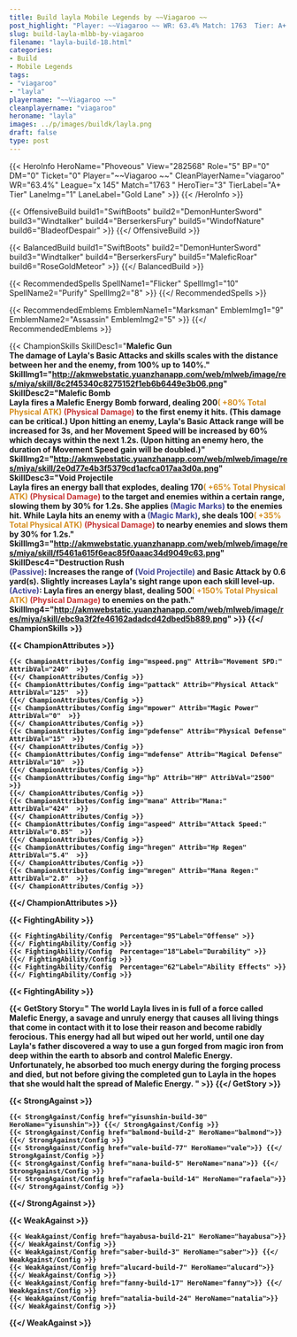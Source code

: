 ```yaml
---
title: Build layla Mobile Legends by ~~Viagaroo ~~
post_highlight: "Player: ~~Viagaroo ~~ WR: 63.4% Match: 1763  Tier: A+ Tier Lane: Gold Lane"
slug: build-layla-mlbb-by-viagaroo
filename: "layla-build-18.html"
categories: 
- Build 
- Mobile Legends
tags: 
- "viagaroo"
- "layla"
playername: "~~Viagaroo ~~"
cleanplayername: "viagaroo"
heroname: "layla"
images: ../p/images/buildk/layla.png
draft: false
type: post
---
```


{{< HeroInfo HeroName="Phoveous" View="282568" Role="5" BP="0" DM="0" Ticket="0" Player="~~Viagaroo ~~" CleanPlayerName="viagaroo" WR="63.4%" League="x 145" Match="1763 " HeroTier="3" TierLabel="A+ Tier" LaneImg="1" LaneLabel="Gold Lane" >}} {{< /HeroInfo >}}
 
{{< OffensiveBuild build1="SwiftBoots"  build2="DemonHunterSword" build3="Windtalker" build4="BerserkersFury" build5="WindofNature" build6="BladeofDespair" >}} {{</ OffensiveBuild >}}  

{{< BalancedBuild build1="SwiftBoots"  build2="DemonHunterSword" build3="Windtalker" build4="BerserkersFury" build5="MaleficRoar" build6="RoseGoldMeteor" >}} {{</ BalancedBuild >}}  

{{< RecommendedSpells SpellName1="Flicker" SpellImg1="10" SpellName2="Purify" SpellImg2="8" >}} {{</ RecommendedSpells >}}   

{{< RecommendedEmblems EmblemName1="Marksman" EmblemImg1="9" EmblemName2="Assassin" EmblemImg2="5" >}} {{</ RecommendedEmblems >}}   

{{< ChampionSkills SkillDesc1="<b>Malefic Gun<br>The damage of Layla's Basic Attacks and skills scales with the distance between her and the enemy, from 100% up to 140%." SkillImg1="http://akmwebstatic.yuanzhanapp.com/web/mlweb/image/res/miya/skill/8c2f45340c8275152f1eb6b6449e3b06.png"  SkillDesc2="<b>Malefic Bomb<br>Layla fires a Malefic Energy Bomb forward, dealing 200<font color='#D58E1F'>( +80% Total Physical ATK)</font> <font color='#C53535'>(Physical Damage)</font> to the first enemy it hits. (This damage can be critical.) Upon hitting an enemy, Layla's Basic Attack range will be increased for 3s, and her Movement Speed will be increased by 60% which decays within the next 1.2s. (Upon hitting an enemy hero, the duration of Movement Speed gain will be doubled.)" SkillImg2="http://akmwebstatic.yuanzhanapp.com/web/mlweb/image/res/miya/skill/2e0d77e4b3f5379cd1acfca017aa3d0a.png"  SkillDesc3="<b>Void Projectile<br>Layla fires an energy ball that explodes, dealing 170<font color='#D58E1F'>( +65% Total Physical ATK)</font> <font color='#C53535'>(Physical Damage)</font> to the target and enemies within a certain range, slowing them by 30% for 1.2s. She applies <font color='#404495'>(Magic Marks)</font> to the enemies hit. While Layla hits an enemy with a <font color='#404495'>(Magic Mark)</font>, she deals 100<font color='#D58E1F'>( +35% Total Physical ATK)</font> <font color='#C53535'>(Physical Damage)</font> to nearby enemies and slows them by 30% for 1.2s." SkillImg3="http://akmwebstatic.yuanzhanapp.com/web/mlweb/image/res/miya/skill/f5461a615f6eac85f0aaac34d9049c63.png"  SkillDesc4="<b>Destruction Rush<br><font color='#404495'>(Passive)</font>: Increases the range of <font color='#404495'>(Void Projectile)</font> and Basic Attack by 0.6 yard(s). Slightly increases Layla's sight range upon each skill level-up. <font color='#404495'>(Active)</font>: Layla fires an energy blast, dealing 500<font color='#D58E1F'>( +150% Total Physical ATK)</font> <font color='#C53535'>(Physical Damage)</font> to enemies on the path." SkillImg4="http://akmwebstatic.yuanzhanapp.com/web/mlweb/image/res/miya/skill/ebc9a3f2fe46162adadcd42dbed5b889.png"  >}} {{</ ChampionSkills >}}
	

{{< ChampionAttributes >}}

	{{< ChampionAttributes/Config img="mspeed.png" Attrib="Movement SPD:" AttribVal="240"  >}} 
	{{</ ChampionAttributes/Config >}}
	{{< ChampionAttributes/Config img="pattack" Attrib="Physical Attack" AttribVal="125"  >}} 
	{{</ ChampionAttributes/Config >}}
	{{< ChampionAttributes/Config img="mpower" Attrib="Magic Power" AttribVal="0"  >}} 
	{{</ ChampionAttributes/Config >}}
	{{< ChampionAttributes/Config img="pdefense" Attrib="Physical Defense" AttribVal="15"  >}} 
	{{</ ChampionAttributes/Config >}}
	{{< ChampionAttributes/Config img="mdefense" Attrib="Magical Defense" AttribVal="10"  >}} 
	{{</ ChampionAttributes/Config >}}
	{{< ChampionAttributes/Config img="hp" Attrib="HP" AttribVal="2500"  >}} 
	{{</ ChampionAttributes/Config >}}
	{{< ChampionAttributes/Config img="mana" Attrib="Mana:" AttribVal="424"  >}} 
	{{</ ChampionAttributes/Config >}}
	{{< ChampionAttributes/Config img="aspeed" Attrib="Attack Speed:" AttribVal="0.85"  >}} 
	{{</ ChampionAttributes/Config >}}
	{{< ChampionAttributes/Config img="hregen" Attrib="Hp Regen" AttribVal="5.4"  >}} 
	{{</ ChampionAttributes/Config >}}
	{{< ChampionAttributes/Config img="mregen" Attrib="Mana Regen:" AttribVal="2.8"  >}} 
	{{</ ChampionAttributes/Config >}}
	
	
{{</ ChampionAttributes >}}


{{< FightingAbility >}}

	{{< FightingAbility/Config  Percentage="95"Label="Offense" >}} 
	{{</ FightingAbility/Config >}}		
	{{< FightingAbility/Config  Percentage="18"Label="Durability" >}} 
	{{</ FightingAbility/Config >}}
	{{< FightingAbility/Config  Percentage="62"Label="Ability Effects" >}} 
	{{</ FightingAbility/Config >}}
	
{{< FightingAbility >}}

{{< GetStory Story=" The world Layla lives in is full of a force called Malefic Energy, a savage and unruly energy that causes all living things that come in contact with it to lose their reason and become rabidly ferocious. This energy had all but wiped out her world, until one day Layla\'s father discovered a way to use a gun forged from magic iron from deep within the earth to absorb and control Malefic Energy. Unfortunately, he absorbed too much energy during the forging process and died, but not before giving the completed gun to Layla in the hopes that she would halt the spread of Malefic Energy. " >}}  {{</ GetStory >}}

{{< StrongAgainst >}}

	{{< StrongAgainst/Config href="yisunshin-build-30" HeroName="yisunshin">}} {{</ StrongAgainst/Config >}}
	{{< StrongAgainst/Config href="balmond-build-2" HeroName="balmond">}} {{</ StrongAgainst/Config >}}
	{{< StrongAgainst/Config href="vale-build-77" HeroName="vale">}} {{</ StrongAgainst/Config >}}
	{{< StrongAgainst/Config href="nana-build-5" HeroName="nana">}} {{</ StrongAgainst/Config >}}
	{{< StrongAgainst/Config href="rafaela-build-14" HeroName="rafaela">}} {{</ StrongAgainst/Config >}}
	
{{</ StrongAgainst >}}

{{< WeakAgainst >}}

	{{< WeakAgainst/Config href="hayabusa-build-21" HeroName="hayabusa">}} {{</ WeakAgainst/Config >}}
	{{< WeakAgainst/Config href="saber-build-3" HeroName="saber">}} {{</ WeakAgainst/Config >}}
	{{< WeakAgainst/Config href="alucard-build-7" HeroName="alucard">}} {{</ WeakAgainst/Config >}}
	{{< WeakAgainst/Config href="fanny-build-17" HeroName="fanny">}} {{</ WeakAgainst/Config >}}
	{{< WeakAgainst/Config href="natalia-build-24" HeroName="natalia">}} {{</ WeakAgainst/Config >}}
	
{{</ WeakAgainst >}}

